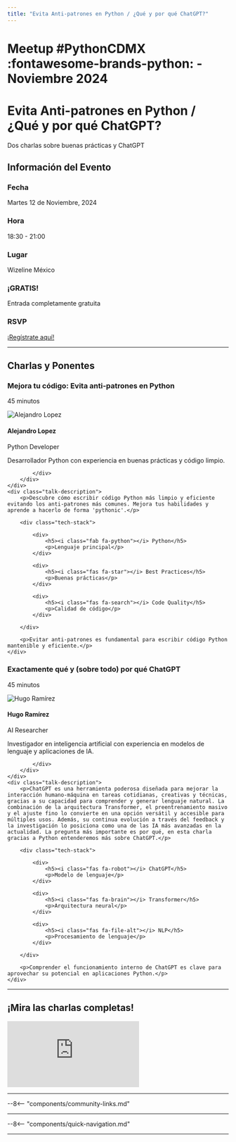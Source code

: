```yaml
---
title: "Evita Anti-patrones en Python / ¿Qué y por qué ChatGPT?"
---
```


# Meetup #PythonCDMX :fontawesome-brands-python: - Noviembre 2024

<div class="meetup-hero">
    <h1>Evita Anti-patrones en Python / ¿Qué y por qué ChatGPT?</h1>
    <p class="meetup-subtitle">Dos charlas sobre buenas prácticas y ChatGPT</p>
</div>

## Información del Evento

<div class="event-details">
    <div class="detail-card date-card">
        <h3><i class="fas fa-calendar-alt"></i> Fecha</h3>
        <p>Martes 12 de Noviembre, 2024</p>
    </div>
    <div class="detail-card time-card">
        <h3><i class="fas fa-clock"></i> Hora</h3>
        <p>18:30 - 21:00</p>
    </div>
    <div class="detail-card location-card">
        <h3><i class="fas fa-map-marker-alt"></i> Lugar</h3>
        <p>Wizeline México</p>
    </div>
    <div class="detail-card free-card">
        <h3><i class="fas fa-gift"></i> ¡GRATIS!</h3>
        <p>Entrada completamente gratuita</p>
    </div>
    <div class="detail-card rsvp-card">
        <h3><i class="fas fa-ticket-alt"></i> RSVP</h3>
        <p><a href="https://www.meetup.com/python-mexico/">¡Regístrate aquí!</a></p>
    </div>
</div>

---

## Charlas y Ponentes


<div class="talk-section">
    <div class="talk-header">
        <h3><i class="fas fa-rocket"></i> Mejora tu código: Evita anti-patrones en Python</h3>
        <p><i class="fas fa-stopwatch"></i> 45 minutos</p>
    </div>
    <div class="speaker-section">
        <div class="speaker-photo">
            <img src="/../../images/ponentes/ponentePythonCDMX.jpg" alt="Alejandro Lopez">
        </div>
        <div class="speaker-info">
            <h4>Alejandro Lopez</h4>
            <p>Python Developer</p>
            <p>Desarrollador Python con experiencia en buenas prácticas y código limpio.</p>
            <div class="speaker-links">



            </div>
        </div>
    </div>
    <div class="talk-description">
        <p>Descubre cómo escribir código Python más limpio y eficiente evitando los anti-patrones más comunes. Mejora tus habilidades y aprende a hacerlo de forma 'pythonic'.</p>

        <div class="tech-stack">

            <div>
                <h5><i class="fab fa-python"></i> Python</h5>
                <p>Lenguaje principal</p>
            </div>

            <div>
                <h5><i class="fas fa-star"></i> Best Practices</h5>
                <p>Buenas prácticas</p>
            </div>

            <div>
                <h5><i class="fas fa-search"></i> Code Quality</h5>
                <p>Calidad de código</p>
            </div>

        </div>

        <p>Evitar anti-patrones es fundamental para escribir código Python mantenible y eficiente.</p>
    </div>
</div>

<div class="talk-section">
    <div class="talk-header">
        <h3><i class="fas fa-rocket"></i> Exactamente qué y (sobre todo) por qué ChatGPT</h3>
        <p><i class="fas fa-stopwatch"></i> 45 minutos</p>
    </div>
    <div class="speaker-section">
        <div class="speaker-photo">
            <img src="/../../images/ponentes/ponentePythonCDMX.jpg" alt="Hugo Ramírez">
        </div>
        <div class="speaker-info">
            <h4>Hugo Ramírez</h4>
            <p>AI Researcher</p>
            <p>Investigador en inteligencia artificial con experiencia en modelos de lenguaje y aplicaciones de IA.</p>
            <div class="speaker-links">



            </div>
        </div>
    </div>
    <div class="talk-description">
        <p>ChatGPT es una herramienta poderosa diseñada para mejorar la interacción humano-máquina en tareas cotidianas, creativas y técnicas, gracias a su capacidad para comprender y generar lenguaje natural. La combinación de la arquitectura Transformer, el preentrenamiento masivo y el ajuste fino lo convierte en una opción versátil y accesible para múltiples usos. Además, su continua evolución a través del feedback y la investigación lo posiciona como una de las IA más avanzadas en la actualidad. La pregunta más importante es por qué, en esta charla gracias a Python entenderemos más sobre ChatGPT.</p>

        <div class="tech-stack">

            <div>
                <h5><i class="fas fa-robot"></i> ChatGPT</h5>
                <p>Modelo de lenguaje</p>
            </div>

            <div>
                <h5><i class="fas fa-brain"></i> Transformer</h5>
                <p>Arquitectura neural</p>
            </div>

            <div>
                <h5><i class="fas fa-file-alt"></i> NLP</h5>
                <p>Procesamiento de lenguaje</p>
            </div>

        </div>

        <p>Comprender el funcionamiento interno de ChatGPT es clave para aprovechar su potencial en aplicaciones Python.</p>
    </div>
</div>


---


## ¡Mira las charlas completas!
<div class="video-section">
    <div class="video-container">
        <div class="video-wrapper">
            <iframe
                src="https://www.youtube.com/embed/01V35jpDou0"
                title="Meetup PythonCDMX Noviembre 2024"
                frameborder="0"
                allow="accelerometer; autoplay; clipboard-write; encrypted-media; gyroscope; picture-in-picture; web-share"
                allowfullscreen>
            ></iframe>
        </div>
    </div>
</div>

---

--8<-- "components/community-links.md"

---

--8<-- "components/quick-navigation.md"

---
